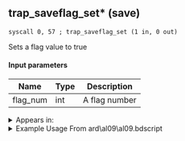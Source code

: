 ## trap_saveflag_set* (save)

`syscall 0, 57 ; trap_saveflag_set (1 in, 0 out)`

Sets a flag value to true

#### Input parameters
| Name | Type | Description
|------|------|------------
| flag_num   | int   | A flag number




<details>
	<summary>Appears in:</summary>
| filename | Entity (obj)
|----------|-------------
| ard\al09\al09.bdscript       |           
| ard\bb03\bb.bdscript       |           
| ard\eh18\full.bdscript       |           
| ard\hb10\moog.bdscript       |           
| ard\hb13\magi.bdscript       |           
| ard\mu00\chan.bdscript       |           
| ard\mu07\limi.bdscript       |           
| ard\tt06\camp.bdscript       |           
| ard\tt14\jimi.bdscript       |           
| ard\tt28\driv.bdscript       |           
| ard\tt32\game.bdscript       |           
| msn\TT02_MS201\save.bdscript       |           
| obj\F_AL030\f_al.bdscript       | ((F) ??? (AL))          

</details>

<details>
	<summary>Example Usage From ard\al09\al09.bdscript</summary>
```plaintext
L29:
 pushImm 64
 syscall 0, 57 ; trap_saveflag_set (1 in, 0 out)
 gosub 4, L58
 jmp L56
```
</details>

